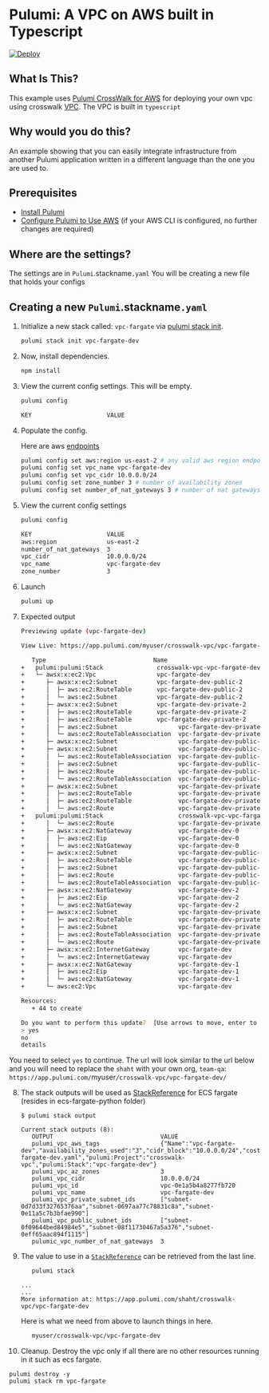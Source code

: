 # Pulumi:  A VPC on AWS built in Typescript
[![Deploy](https://get.pulumi.com/new/button.svg)](https://app.pulumi.com/new)

## What Is This?

This example uses [Pulumi CrossWalk for AWS](https://www.pulumi.com/docs/guides/crosswalk/aws/#pulumi-crosswalk-for-aws) for deploying your own vpc using crosswalk [VPC](https://www.pulumi.com/docs/guides/crosswalk/aws/vpc/).  The VPC is built in `typescript`

## Why would you do this?  
An example showing that you can easily integrate infrastructure from another Pulumi application written in a different language than the one you are used to.

## Prerequisites

* [Install Pulumi](https://www.pulumi.com/docs/get-started/install/)
* [Configure Pulumi to Use AWS](https://www.pulumi.com/docs/intro/cloud-providers/aws/setup/) (if your AWS CLI is configured, no further changes are required)

## Where are the settings?
 The settings are in `Pulumi`.stackname`.yaml`
 You will be creating a new file that holds your configs

## Creating a new `Pulumi`.stackname`.yaml`

 1. Initialize a new stack called: `vpc-fargate` via [pulumi stack init](https://www.pulumi.com/docs/reference/cli/pulumi_stack_init/).
      ```bash
      pulumi stack init vpc-fargate-dev
      ```
2. Now, install dependencies.

   ```bash
   npm install
   ```
3. View the current config settings. This will be empty.
   ```bash
   pulumi config
   ```
   ```bash
   KEY                     VALUE
   ```
3. Populate the config.

   Here are aws [endpoints](https://docs.aws.amazon.com/general/latest/gr/rande.html)
   ```bash
   pulumi config set aws:region us-east-2 # any valid aws region endpoint
   pulumi config set vpc_name vpc-fargate-dev
   pulumi config set vpc_cidr 10.0.0.0/24
   pulumi config set zone_number 3 # number of availability zones
   pulumi config set number_of_nat_gateways 3 # number of nat gateways. 1 to N(where N is zone_number). recommended to keep at least 2 for high availability.
   ```
   
4. View the current config settings
   ```bash
   pulumi config
   ```

   ```bash
   KEY                     VALUE
   aws:region              us-east-2
   number_of_nat_gateways  3
   vpc_cidr                10.0.0.0/24
   vpc_name                vpc-fargate-dev
   zone_number             3
   ```

5. Launch
   ```bash
   pulumi up
   ```

6. Expected output

   ```bash
   Previewing update (vpc-fargate-dev)

   View Live: https://app.pulumi.com/myuser/crosswalk-vpc/vpc-fargate-dev/previews/0da8c31d-5cb4-4fee-9a3d-69d9d5d21511

      Type                              Name                           Plan
   +   pulumi:pulumi:Stack               crosswalk-vpc-vpc-fargate-dev  create...
   +   └─ awsx:x:ec2:Vpc                 vpc-fargate-dev                create
   +      ├─ awsx:x:ec2:Subnet           vpc-fargate-dev-public-2       create
   +      │  ├─ aws:ec2:RouteTable       vpc-fargate-dev-public-2       create
   +      │  └─ aws:ec2:Subnet           vpc-fargate-dev-public-2       create
   +      ├─ awsx:x:ec2:Subnet           vpc-fargate-dev-private-2      create
   +      │  ├─ aws:ec2:RouteTable       vpc-fargate-dev-private-2      create
   +      │  ├─ aws:ec2:RouteTable       vpc-fargate-dev-private-2      create
   +      │  ├─ aws:ec2:Subnet                 vpc-fargate-dev-private-2      create
   +      │  └─ aws:ec2:RouteTableAssociation  vpc-fargate-dev-private-2      create
   +      ├─ awsx:x:ec2:Subnet                 vpc-fargate-dev-public-1       create
   +      ├─ awsx:x:ec2:Subnet                 vpc-fargate-dev-public-1       create
   +      │  └─ aws:ec2:RouteTableAssociation  vpc-fargate-dev-public-2       create
   +      │  ├─ aws:ec2:Subnet                 vpc-fargate-dev-public-1       create
   +      │  ├─ aws:ec2:Route                  vpc-fargate-dev-public-1-ig    create
   +      │  └─ aws:ec2:RouteTableAssociation  vpc-fargate-dev-public-1       create
   +      ├─ awsx:x:ec2:Subnet                 vpc-fargate-dev-private-1      create
   +      │  ├─ aws:ec2:RouteTable             vpc-fargate-dev-private-1        create
   +      │  ├─ aws:ec2:RouteTable             vpc-fargate-dev-private-1        create
   +      │  └─ aws:ec2:Route                  vpc-fargate-dev-private-2-nat-2  create
   +   pulumi:pulumi:Stack                     crosswalk-vpc-vpc-fargate-dev    create
   +      │  └─ aws:ec2:Route                  vpc-fargate-dev-private-1-nat-1  create
   +      ├─ awsx:x:ec2:NatGateway             vpc-fargate-dev-0                create
   +      │  ├─ aws:ec2:Eip                    vpc-fargate-dev-0                create
   +      │  └─ aws:ec2:NatGateway             vpc-fargate-dev-0                create
   +      ├─ awsx:x:ec2:Subnet                 vpc-fargate-dev-public-0         create
   +      │  ├─ aws:ec2:RouteTable             vpc-fargate-dev-public-0         create
   +      │  ├─ aws:ec2:Subnet                 vpc-fargate-dev-public-0         create
   +      │  ├─ aws:ec2:Route                  vpc-fargate-dev-public-0-ig      create
   +      │  └─ aws:ec2:RouteTableAssociation  vpc-fargate-dev-public-0         create
   +      ├─ awsx:x:ec2:NatGateway             vpc-fargate-dev-2                create
   +      │  ├─ aws:ec2:Eip                    vpc-fargate-dev-2                create
   +      │  └─ aws:ec2:NatGateway             vpc-fargate-dev-2                create
   +      ├─ awsx:x:ec2:Subnet                 vpc-fargate-dev-private-0        create
   +      │  ├─ aws:ec2:RouteTable             vpc-fargate-dev-private-0        create
   +      │  ├─ aws:ec2:Subnet                 vpc-fargate-dev-private-0        create
   +      │  ├─ aws:ec2:RouteTableAssociation  vpc-fargate-dev-private-0        create
   +      │  └─ aws:ec2:Route                  vpc-fargate-dev-private-0-nat-0  create
   +      ├─ awsx:x:ec2:InternetGateway        vpc-fargate-dev                  create
   +      │  └─ aws:ec2:InternetGateway        vpc-fargate-dev                  create
   +      ├─ awsx:x:ec2:NatGateway             vpc-fargate-dev-1                create
   +      │  ├─ aws:ec2:Eip                    vpc-fargate-dev-1                create
   +      │  └─ aws:ec2:NatGateway             vpc-fargate-dev-1                create
   +      └─ aws:ec2:Vpc                       vpc-fargate-dev                  create

   Resources:
      + 44 to create

   Do you want to perform this update?  [Use arrows to move, enter to select, type to filter]
   > yes
   no
   details
   ```

You need to select `yes` to continue.  The url will look similar to the url below and you will need to replace the `shaht` with your own org, `team-qa`:
   `https://app.pulumi.com/`myuser`/crosswalk-vpc/vpc-fargate-dev/`

8. The stack outputs will be used as [StackReference](https://www.pulumi.com/docs/intro/concepts/organizing-stacks-projects/#inter-stack-dependencies) for ECS fargate (resides in ecs-fargate-python folder)

   ```$ pulumi stack output```

   ```
   Current stack outputs (8):
      OUTPUT                              VALUE
      pulumi_vpc_aws_tags                 {"Name":"vpc-fargate-dev","availability_zones_used":"3","cidr_block":"10.0.0.0/24","cost_center":"1234","crosswalk":"yes","demo":"true","number_of_nat_gateways":"3","pulumi:Configs":"Pulumi.vpc-fargate-dev.yaml","pulumi:Project":"crosswalk-vpc","pulumi:Stack":"vpc-fargate-dev"}
      pulumi_vpc_az_zones                 3
      pulumi_vpc_cidr                     10.0.0.0/24
      pulumi_vpc_id                       vpc-0e1a5b4a8277fb720
      pulumi_vpc_name                     vpc-fargate-dev
      pulumi_vpc_private_subnet_ids       ["subnet-0d7d33f32765376aa","subnet-0697aa77c78831c8a","subnet-0e11a5c7b3bfae990"]
      pulumi_vpc_public_subnet_ids        ["subnet-0f09644bed84984e5","subnet-08f11730467a5a376","subnet-0eff65aac894f1115"]
      pulumic_vpc_number_of_nat_gateways  3
      ```

9. The value to use in a [`StackReference`](https://www.pulumi.com/docs/intro/concepts/organizing-stacks-projects/#inter-stack-dependencies) can be retrieved from the last line.
   ```bash
      pulumi stack
   ```

   ```
   ...
   ...
   More information at: https://app.pulumi.com/shaht/crosswalk-vpc/vpc-fargate-dev
   ```
   Here is what we need from above to launch things in here.  
   ```bash
      myuser/crosswalk-vpc/vpc-fargate-dev
   ```

10. Cleanup.  Destroy the vpc only if all there are no other resources running in it such as ecs fargate.
   ```
   pulumi destroy -y
   pulumi stack rm vpc-fargate
   ```